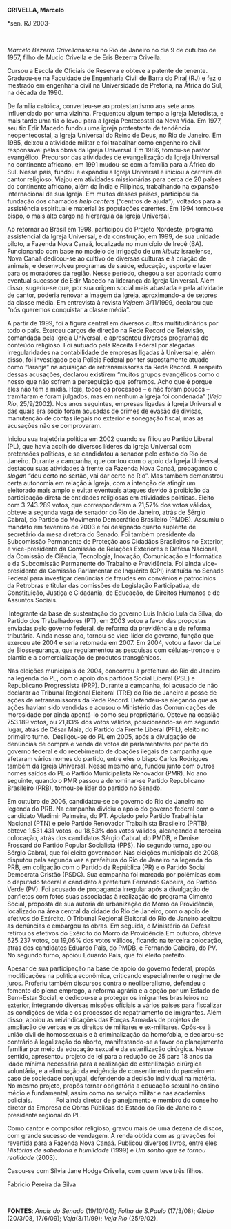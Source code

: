 **CRIVELLA, Marcelo**

\*sen. RJ 2003-

 

*Marcelo Bezerra Crivella*nasceu no Rio de Janeiro no dia 9 de outubro
de 1957, filho de Mucio Crivella e de Eris Bezerra Crivella.

Cursou a Escola de Oficiais de Reserva e obteve a patente de tenente.
Graduou-se na Faculdade de Engenharia Civil de Barra do Piraí (RJ) e fez
o mestrado em engenharia civil na Universidade de Pretória, na África do
Sul, na década de 1990.

De família católica, converteu-se ao protestantismo aos sete anos
influenciado por uma vizinha. Frequentou algum tempo a Igreja Metodista,
e mais tarde uma tia o levou para a Igreja Pentecostal da Nova Vida. Em
1977, seu tio Edir Macedo fundou uma igreja protestante de tendência
neopentecostal, a Igreja Universal do Reino de Deus, no Rio de Janeiro.
Em 1985, deixou a atividade militar e foi trabalhar como engenheiro
civil responsável pelas obras da Igreja Universal. Em 1986, tornou-se
pastor evangélico. Precursor das atividades de evangelização da Igreja
Universal no continente africano, em 1991 mudou-se com a família para a
África do Sul. Nesse país, fundou e expandiu a Igreja Universal e
iniciou a carreira de cantor religioso. Viajou em atividades
missionárias para cerca de 20 países do continente africano, além da
Índia e Filipinas, trabalhando na expansão internacional de sua Igreja.
Em muitos desses países, participou da fundação dos chamados *help
centers* (“centros de ajuda”), voltados para a assistência espiritual e
material às populações carentes. Em 1994 tornou-se bispo, o mais alto
cargo na hierarquia da Igreja Universal.

Ao retornar ao Brasil em 1998, participou do Projeto Nordeste, programa
assistencial da Igreja Universal, e da construção, em 1999, de sua
unidade piloto, a Fazenda Nova Canaã, localizada no município de Irecê
(BA). Funcionando com base no modelo de irrigação de um *kibutz*
israelense, Nova Canaã dedicou-se ao cultivo de diversas culturas e à
criação de animais, e desenvolveu programas de saúde, educação, esporte
e lazer para os moradores da região. Nesse período, chegou a ser
apontado como eventual sucessor de Edir Macedo na liderança da Igreja
Universal. Além disso, sugeriu-se que, por sua origem social mais
abastada e pela atividade de cantor, poderia renovar a imagem da Igreja,
aproximando-a de setores da classe média. Em entrevista à revista
*Veja*em 3/11/1999, declarou que “nós queremos conquistar a classe
média”.    

A partir de 1999, foi a figura central em diversos cultos
multitudinários por todo o país. Exerceu cargos de direção na Rede
Record de Televisão, comandada pela Igreja Universal, e apresentou
diversos programas de conteúdo religioso. Foi autuado pela Receita
Federal por alegadas irregularidades na contabilidade de empresas
ligadas à Universal e, além disso, foi investigado pela Polícia Federal
por ter supostamente atuado como “laranja” na aquisição de
retransmissoras da Rede Record. A respeito dessas acusações, declarou
existirem “muitos grupos evangélicos como o nosso que não sofrem a
perseguição que sofremos. Acho que é porque eles não têm a mídia. Hoje,
todos os processos – e não foram poucos – tramitaram e foram julgados,
mas em nenhum a Igreja foi condenada” (*Veja Rio*, 25/9/2002). Nos anos
seguintes, empresas ligadas à Igreja Universal e das quais era sócio
foram acusadas de crimes de evasão de divisas, manutenção de contas
ilegais no exterior e sonegação fiscal, mas as acusações não se
comprovaram.

Iniciou sua trajetória política em 2002 quando se filiou ao Partido
Liberal (PL), que havia acolhido diversos líderes da Igreja Universal
com pretensões políticas, e se candidatou a senador pelo estado do Rio
de Janeiro. Durante a campanha, que contou com o apoio da Igreja
Universal, destacou suas atividades à frente da Fazenda Nova Canaã,
propagando o *slogan* “deu certo no sertão, vai dar certo no Rio”. Mas
também demonstrou certa autonomia em relação à Igreja, com a intenção de
atingir um eleitorado mais amplo e evitar eventuais ataques devido à
proibição da participação direta de entidades religiosas em atividades
políticas. Eleito com 3.243.289 votos, que corresponderam a 21,57% dos
votos válidos, obteve a segunda vaga de senador do Rio de Janeiro, atrás
de Sérgio Cabral, do Partido do Movimento Democrático Brasileiro (PMDB).
Assumiu o mandato em fevereiro de 2003 e foi designado quarto suplente
de secretário da mesa diretora do Senado. Foi também presidente da
Subcomissão Permanente de Proteção aos Cidadãos Brasileiros no Exterior,
e vice-presidente da Comissão de Relações Exteriores e Defesa Nacional,
da Comissão de Ciência, Tecnologia, Inovação, Comunicação e Informática
e da Subcomissão Permanente do Trabalho e Previdência. Foi ainda
vice-presidente da Comissão Parlamentar de Inquérito (CPI) instituída no
Senado Federal para investigar denúncias de fraudes em convênios e
patrocínios da Petrobras e titular das comissões de Legislação
Participativa, de Constituição, Justiça e Cidadania, de Educação, de
Direitos Humanos e de Assuntos Sociais.

 Integrante da base de sustentação do governo Luís Inácio Lula da Silva,
do Partido dos Trabalhadores (PT), em 2003 votou a favor das propostas
enviadas pelo governo federal, de reforma da previdência e de reforma
tributária. Ainda nesse ano, tornou-se vice-líder do governo, função que
exerceu até 2004 e seria retomada em 2007. Em 2004, votou a favor da Lei
de Biossegurança, que regulamentou as pesquisas com células-tronco e o
plantio e a comercialização de produtos transgênicos.

Nas eleições municipais de 2004, concorreu à prefeitura do Rio de
Janeiro na legenda do PL, com o apoio dos partidos Social Liberal (PSL)
e Republicano Progressista (PRP). Durante a campanha, foi acusado de não
declarar ao Tribunal Regional Eleitoral (TRE) do Rio de Janeiro a posse
de ações de retransmissoras da Rede Record. Defendeu-se alegando que as
ações haviam sido vendidas e acusou o Ministério das Comunicações de
morosidade por ainda apontá-lo como seu proprietário. Obteve na ocasião
753.189 votos, ou 21,83% dos votos válidos, posicionando-se em segundo
lugar, atrás de César Maia, do Partido da Frente Liberal (PFL), eleito
no primeiro turno.  Desligou-se do PL em 2005, após a divulgação de
denúncias de compra e venda de votos de parlamentares por parte do
governo federal e do recebimento de doações ilegais de campanha que
afetaram vários nomes do partido, entre eles o bispo Carlos Rodrigues
também da Igreja Universal. Nesse mesmo ano, fundou junto com outros
nomes saídos do PL o Partido Municipalista Renovador (PMR). No ano
seguinte, quando o PMR passou a denominar-se Partido Republicano
Brasileiro (PRB), tornou-se líder do partido no Senado.

Em outubro de 2006, candidatou-se ao governo do Rio de Janeiro na
legenda do PRB. Na campanha dividiu o apoio do governo federal com o
candidato Vladimir Palmeira, do PT. Apoiado pelo Partido Trabalhista
Nacional (PTN) e pelo Partido Renovador Trabalhista Brasileiro (PRTB),
obteve 1.531.431 votos, ou 18,53% dos votos válidos, alcançando a
terceira colocação, atrás dos candidatos Sérgio Cabral, do PMDB, e
Denise Frossard do Partido Popular Socialista (PPS). No segundo turno,
apoiou Sérgio Cabral, que foi eleito governador. Nas eleições municipais
de 2008, disputou pela segunda vez a prefeitura do Rio de Janeiro na
legenda do PRB, em coligação com o Partido da República (PR) e o Partido
Social Democrata Cristão (PSDC). Sua campanha foi marcada por polêmicas
com o deputado federal e candidato à prefeitura Fernando Gabeira, do
Partido Verde (PV). Foi acusado de propaganda irregular após a
divulgação de panfletos com fotos suas associadas à realização do
programa Cimento Social, proposta de sua autoria de urbanização do Morro
da Providência, localizado na área central da cidade do Rio de Janeiro,
com o apoio de efetivos do Exército. O Tribunal Regional Eleitoral do
Rio de Janeiro aceitou as denúncias e embargou as obras. Em seguida, o
Ministério da Defesa retirou os efetivos do Exército do Morro da
Providência.Em outubro, obteve 625.237 votos, ou 19,06% dos votos
válidos, ficando na terceira colocação, atrás dos candidatos Eduardo
Pais, do PMDB, e Fernando Gabeira, do PV. No segundo turno, apoiou
Eduardo Pais, que foi eleito prefeito.

Apesar de sua participação na base de apoio do governo federal, propôs
modificações na política econômica, criticando especialmente o regime de
juros. Proferiu também discursos contra o neoliberalismo, defendeu o
fomento do pleno emprego, a reforma agrária e a opção por um Estado de
Bem-Estar Social, e dedicou-se a proteger os imigrantes brasileiros no
exterior, integrando diversas missões oficiais a vários países para
fiscalizar as condições de vida e os processos de repatriamento de
imigrantes. Além disso, apoiou as reivindicações das Forças Armadas de
projetos de ampliação de verbas e os direitos de militares e
ex-militares. Opôs-se à união civil de homossexuais e à criminalização
da homofobia, e declarou-se contrário à legalização do aborto,
manifestando-se a favor do planejamento familiar por meio da educação
sexual e da esterilização cirúrgica. Nesse sentido, apresentou projeto
de lei para a redução de 25 para 18 anos da idade mínima necessária para
a realização de esterilização cirúrgica voluntária, e a eliminação da
exigência de consentimento do parceiro em caso de sociedade conjugal,
defendendo a decisão individual na matéria. No mesmo projeto, propôs
tornar obrigatória a educação sexual no ensino médio e fundamental,
assim como no serviço militar e nas academias policiais.             
Foi ainda diretor de planejamento e membro do conselho diretor da
Empresa de Obras Públicas do Estado do Rio de Janeiro e presidente
regional do PL.

Como cantor e compositor religioso, gravou mais de uma dezena de discos,
com grande sucesso de vendagem. A renda obtida com as gravações foi
revertida para a Fazenda Nova Canaã. Publicou diversos livros, entre
eles *Histórias de sabedoria e humildade* (1999) e *Um sonho que se
tornou realidade* (2003).

Casou-se com Sílvia Jane Hodge Crivella, com quem teve três filhos. 

Fabricio Pereira da Silva

 

**FONTES**: *Anais do Senado* (19/10/04); *Folha de S.Paulo* (17/3/08);
*Globo* (20/3/08, 17/6/09); *Veja*(3/11/99); *Veja Rio* (25/9/02).
